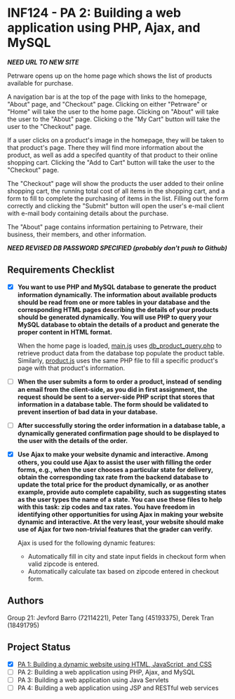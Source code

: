 # INF124 - PA 2: Building a web application using PHP, Ajax, and MySQL 
**_NEED URL TO NEW SITE_**

Petrware opens up on the home page which shows the list of products available for purchase. 

A navigation bar is at the top of the page with links to the homepage, "About" page, and "Checkout" page. Clicking on either "Petrware" or "Home" will take the user to the home page. Clicking on "About" will take the user to the "About" page. Clicking o the "My Cart" button will take the user to the "Checkout" page.

If a user clicks on a product's image in the homepage, they will be taken to that product's page. There they will find more information about the product, as well as add a specifed quantity of that product to their online shopping cart. Clicking the "Add to Cart" button will take the user to the "Checkout" page.

The "Checkout" page will show the products the user added to their online shopping cart, the running total cost of all items in the shopping cart, and a form to fill to complete the purchasing of items in the list. Filling out the form correctly and clicking the "Submit" button will open the user's e-mail client with e-mail body containing details about the purchase.

The "About" page contains information pertaining to Petrware, their business, their members, and other information.

**_NEED REVISED DB PASSWORD SPECIFIED (probably don't push to Github)_** 

## Requirements Checklist

- [x] **You want to use PHP and MySQL database to generate the product information dynamically. The information about available products should be read from one or more tables in your database and the corresponding HTML pages describing the details of your products should be generated dynamically. You will use PHP to query your MySQL database to obtain the details of a product and generate the proper content in HTML format.** 

    When the home page is loaded, [main.js](scripts/main.js) uses [db_product_query.php](db_product_query.php) to retrieve product data from the database top populate the product table. Similarly, [product.js](scripts/product.js) uses the same PHP file to fill a specific product's page with that product's information. 

- [ ] **When the user submits a form to order a product, instead of sending an email from the client-side, as you did in first assignment, the request should be sent to a server-side PHP script that stores that information in a database table. The form should be validated to prevent insertion of bad data in your database.** 

- [ ] **After successfully storing the order information in a database table, a dynamically generated confirmation page should to be displayed to the user with the details of the order.**

- [x] **Use Ajax to make your website dynamic and interactive. Among others, you could use Ajax to assist the user with filling the order forms, e.g., when the user chooses a particular state for delivery, obtain the corresponding tax rate from the backend database to update the total price for the product dynamically, or as another example, provide auto complete capability, such as suggesting states as the user types the name of a state. You can use these files to help with this task: zip codes and tax rates. You have freedom in identifying other opportunities for using Ajax in making your website dynamic and interactive. At the very least, your website should make use of Ajax for two non-trivial features that the grader can verify.** 

    Ajax is used for the following dynamic features:
    * Automatically fill in city and state input fields in checkout form when valid zipcode is entered.
    * Automatically calculate tax based on zipcode entered in checkout form.

## Authors
Group 21: Jevford Barro (72114221), Peter Tang (45193375), Derek Tran (18491795)

## Project Status
- [x] [PA 1: Building a dynamic website using HTML, JavaScript, and CSS](docs/pa1.md)
- [ ] PA 2: Building a web application using PHP, Ajax, and MySQL 
- [ ] PA 3: Building a web application using Java Servlets 
- [ ] PA 4: Building a web application using JSP and RESTful web services 
